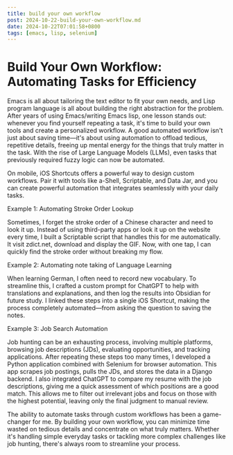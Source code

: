 ```yaml
---
title: build your own workflow
post: 2024-10-22-build-your-own-workflow.md
date: 2024-10-22T07:01:58+0800
tags: [emacs, lisp, selenium]
---
```

# Build Your Own Workflow: Automating Tasks for Efficiency

Emacs is all about tailoring the text editor to fit your own needs, and Lisp program language is all about building the right abstraction for the problem. After years of using Emacs/writing Emacs lisp, one lesson stands out: whenever you find yourself repeating a task, it's time to build your own tools and create a personalized workflow.  A good automated workflow isn't just about saving time—it's about using automation to offload tedious, repetitive details, freeing up mental energy for the things that truly matter in the task. With the rise of Large Language Models (LLMs), even tasks that previously required fuzzy logic can now be automated.

On mobile, iOS Shortcuts offers a powerful way to design custom workflows. Pair it with tools like a-Shell, Scriptable, and Data Jar, and you can create powerful automation that integrates seamlessly with your daily tasks.

Example 1: Automating Stroke Order Lookup

Sometimes, I forget the stroke order of a Chinese character and need to look it up. Instead of using third-party apps or look it up on the website every time, I built a Scriptable script that handles this for me automatically. It visit zdict.net, download and display the GIF. Now, with one tap, I can quickly find the stroke order without breaking my flow.

Example 2: Automating note taking of Language Learning

When learning German, I often need to record new vocabulary. To streamline this, I crafted a custom prompt for ChatGPT to help with translations and explanations, and then log the results into Obsidian for future study. I linked these steps into a single iOS Shortcut, making the process completely automated—from asking the question to saving the notes.

Example 3: Job Search Automation

Job hunting can be an exhausting process, involving multiple platforms, browsing job descriptions (JDs), evaluating opportunities, and tracking applications. After repeating these steps too many times, I developed a Python application combined with Selenium for browser automation. This app scrapes job postings, pulls the JDs, and stores the data in a Django backend. I also integrated ChatGPT to compare my resume with the job descriptions, giving me a quick assessment of which positions are a good match. This allows me to filter out irrelevant jobs and focus on those with the highest potential, leaving only the final judgment to manual review.

The ability to automate tasks through custom workflows has been a game-changer for me. By building your own workflow, you can minimize time wasted on tedious details and concentrate on what truly matters. Whether it's handling simple everyday tasks or tackling more complex challenges like job hunting, there's always room to streamline your process.